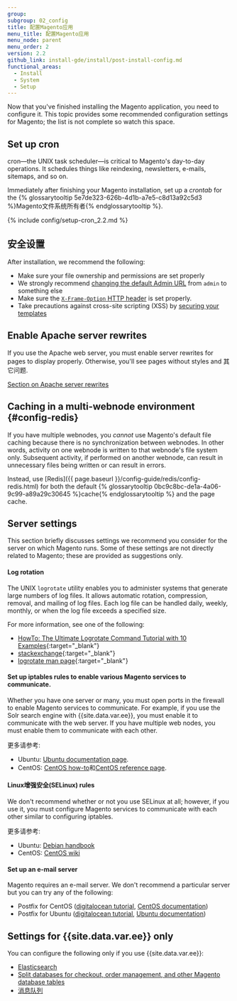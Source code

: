 ```yaml
---
group:
subgroup: 02_config
title: 配置Magento应用
menu_title: 配置Magento应用
menu_node: parent
menu_order: 2
version: 2.2
github_link: install-gde/install/post-install-config.md
functional_areas:
  - Install
  - System
  - Setup
---
```


Now that you've finished installing the Magento application, you need to configure it. This topic provides some recommended configuration settings for Magento; the list is not complete so watch this space.

<h2 id="post-install-cron">Set up cron</h2>
cron&mdash;the UNIX task scheduler&mdash;is critical to Magento's day-to-day operations. It schedules things like reindexing, newsletters, e-mails, sitemaps, and so on.

Immediately after finishing your Magento installation, set up a *crontab* for the {% glossarytooltip 5e7de323-626b-4d1b-a7e5-c8d13a92c5d3 %}Magento文件系统所有者{% endglossarytooltip %}.

{% include config/setup-cron_2.2.md %}

<h2 id="post-install-secy">安全设置</h2>
After installation, we recommend the following:

*	Make sure your file ownership and permissions are set properly
*	We strongly recommend <a href="{{ page.baseurl }}/install-gde/install/cli/install-cli-adminurl.html">changing the default Admin URL</a> from `admin` to something else
*	Make sure the <a href="{{ page.baseurl }}/config-guide/secy/secy-xframe.html">`X-Frame-Option` HTTP header</a> is set properly.
*	Take precautions against cross-site scripting (XSS) by <a href="{{ page.baseurl }}/frontend-dev-guide/templates/template-security.html">securing your templates</a>
<!-- Set up roles and restricted users (Admin) -->

<h2 id="post-install-rewrites">Enable Apache server rewrites</h2>
If you use the Apache web server, you must enable server rewrites for pages to display properly. Otherwise, you'll see pages without styles and 其它问题.

<a href="{{ page.baseurl }}/install-gde/prereq/apache.html#apache-help-rewrite">Section on Apache server rewrites</a>

## Caching in a multi-webnode environment {#config-redis}
If you have multiple webnodes, you *cannot* use Magento's default file caching because there is no synchronization between webnodes. In other words, activity on one webnode is written to that webnode's file system only. Subsequent activity, if performed on another webnode, can result in unnecessary files being written or can result in errors.

Instead, use [Redis]({{ page.baseurl }}/config-guide/redis/config-redis.html) for both the default {% glossarytooltip 0bc9c8bc-de1a-4a06-9c99-a89a29c30645 %}cache{% endglossarytooltip %} and the page cache.

<h2 id="post-install-server">Server settings</h2>
This section briefly discusses settings we recommend you consider for the server on which Magento runs. Some of these settings are not directly related to Magento; these are provided as suggestions only.

#### Log rotation

The UNIX `logrotate` utility enables you to administer systems that generate large numbers of log files.  It allows automatic rotation, compression, removal, and mailing of log files.  Each log file can be handled daily, weekly, monthly, or when the log file exceeds a specified size.

For more information, see one of the following:

*	[HowTo: The Ultimate Logrotate Command Tutorial with 10 Examples](http://www.thegeekstuff.com/2010/07/logrotate-examples){:target="_blank"}
*	[stackexchange](http://unix.stackexchange.com/questions/85662/how-to-properly-automatically-manually-rotate-log-files-for-production-rails-app){:target="_blank"}
*	[logrotate man page](http://linuxconfig.org/logrotate-8-manual-page){:target="_blank"}

#### Set up iptables rules to enable various Magento services to communicate.

Whether you have one server or many, you must open ports in the firewall to enable Magento services to communicate. For example, if you use the Solr search engine with {{site.data.var.ee}}, you must enable it to communicate with the web server. If you have multiple web nodes, you must enable them to communicate with each other.

更多请参考:

*	Ubuntu: <a href="https://help.ubuntu.com/community/IptablesHowTo" target="_blank">Ubuntu documentation page</a>.
*	CentOS: <a href="http://wiki.centos.org/HowTos/Network/IPTables" target="_blank">CentOS how-to</a>和<a href="http://www.centos.org/docs/4/4.5/Security_Guide/s1-firewall-ipt-basic.html" target="_blank">CentOS reference page</a>.

#### Linux增强安全(SELinux) rules

We don't recommend whether or not you use SELinux at all; however, if you use it, you must configure Magento services to communicate with each other similar to configuring iptables.

更多请参考:

*	Ubuntu: <a href="https://debian-handbook.info/browse/stable/sect.selinux.html" target="_blank">Debian handbook</a>
*	CentOS: <a href="https://wiki.centos.org/HowTos/SELinux" target="_blank">CentOS wiki</a>

#### Set up an e-mail server

Magento requires an e-mail server. We don't recommend a particular server but you can try any of the following:

*	Postfix for CentOS (<a href="https://www.digitalocean.com/community/tutorials/how-to-install-postfix-on-centos-6" target="_blank">digitalocean tutorial</a>, <a href="https://www.centos.org/docs/5/html/Deployment_Guide-en-US/ch-email.html" target="_blank">CentOS documentation</a>)
*	Postfix for Ubuntu (<a href="https://www.digitalocean.com/community/tutorials/how-to-install-and-setup-postfix-on-ubuntu-14-04" target="_blank">digitalocean tutorial</a>, <a href="https://help.ubuntu.com/community/MailServer" target="_blank">Ubuntu documentation</a>)

<h2 id="post-install-ee">Settings for {{site.data.var.ee}} only</h2>

You can configure the following only if you use {{site.data.var.ee}}:

*	<a href="{{ page.baseurl }}/config-guide/elasticsearch/es-overview.html">Elasticsearch</a>
*	<a href="{{ page.baseurl }}/config-guide/multi-master/multi-master.html">Split databases for checkout, order management, and other Magento database tables</a>
*	<a href="{{ page.baseurl }}/config-guide/mq/rabbitmq-overview.html">消息队列</a>
